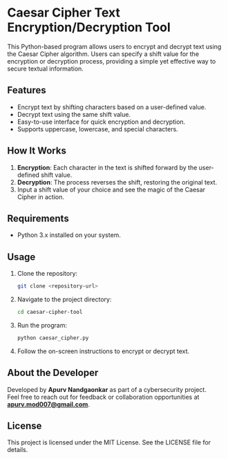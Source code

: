 
# Caesar Cipher Text Encryption/Decryption Tool

This Python-based program allows users to encrypt and decrypt text using the Caesar Cipher algorithm. Users can specify a shift value for the encryption or decryption process, providing a simple yet effective way to secure textual information.

## Features
- Encrypt text by shifting characters based on a user-defined value.
- Decrypt text using the same shift value.
- Easy-to-use interface for quick encryption and decryption.
- Supports uppercase, lowercase, and special characters.

## How It Works
1. **Encryption**: Each character in the text is shifted forward by the user-defined shift value.
2. **Decryption**: The process reverses the shift, restoring the original text.
3. Input a shift value of your choice and see the magic of the Caesar Cipher in action.

## Requirements
- Python 3.x installed on your system.

## Usage
1. Clone the repository:
   ```bash
   git clone <repository-url>
   ```
2. Navigate to the project directory:
   ```bash
   cd caesar-cipher-tool
   ```
3. Run the program:
   ```bash
   python caesar_cipher.py
   ```
4. Follow the on-screen instructions to encrypt or decrypt text.

## About the Developer
Developed by **Apurv Nandgaonkar** as part of a cybersecurity project.  
Feel free to reach out for feedback or collaboration opportunities at **apurv.mod007@gmail.com**.

## License
This project is licensed under the MIT License. See the LICENSE file for details.
